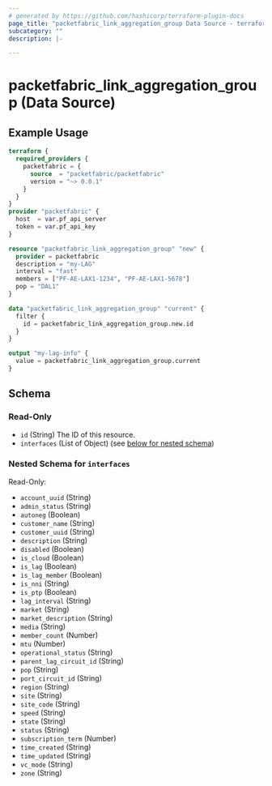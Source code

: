 ```yaml
---
# generated by https://github.com/hashicorp/terraform-plugin-docs
page_title: "packetfabric_link_aggregation_group Data Source - terraform-provider-packetfabric"
subcategory: ""
description: |-

---
```


# packetfabric_link_aggregation_group (Data Source)

## Example Usage

```terraform
terraform {
  required_providers {
    packetfabric = {
      source  = "packetfabric/packetfabric"
      version = "~> 0.0.1"
    }
  }
}
provider "packetfabric" {
  host  = var.pf_api_server
  token = var.pf_api_key
}

resource "packetfabric_link_aggregation_group" "new" {
  provider = packetfabric
  description = "my-LAG"
  interval = "fast"
  members = ["PF-AE-LAX1-1234", "PF-AE-LAX1-5678"]
  pop = "DAL1"
}

data "packetfabric_link_aggregation_group" "current" {
  filter {
    id = packetfabric_link_aggregation_group.new.id
  }
}

output "my-lag-info" {
  value = packetfabric_link_aggregation_group.current
}
```

## Schema

### Read-Only

- `id` (String) The ID of this resource.
- `interfaces` (List of Object) (see [below for nested schema](#nestedatt--interfaces))

<a id="nestedatt--interfaces"></a>
### Nested Schema for `interfaces`

Read-Only:

- `account_uuid` (String)
- `admin_status` (String)
- `autoneg` (Boolean)
- `customer_name` (String)
- `customer_uuid` (String)
- `description` (String)
- `disabled` (Boolean)
- `is_cloud` (Boolean)
- `is_lag` (Boolean)
- `is_lag_member` (Boolean)
- `is_nni` (String)
- `is_ptp` (Boolean)
- `lag_interval` (String)
- `market` (String)
- `market_description` (String)
- `media` (String)
- `member_count` (Number)
- `mtu` (Number)
- `operational_status` (String)
- `parent_lag_circuit_id` (String)
- `pop` (String)
- `port_circuit_id` (String)
- `region` (String)
- `site` (String)
- `site_code` (String)
- `speed` (String)
- `state` (String)
- `status` (String)
- `subscription_term` (Number)
- `time_created` (String)
- `time_updated` (String)
- `vc_mode` (String)
- `zone` (String)
